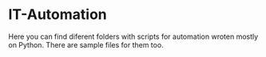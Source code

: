 # IT-Automation

Here you can find diferent folders with scripts for automation wroten mostly on Python. There are sample files for them too.
